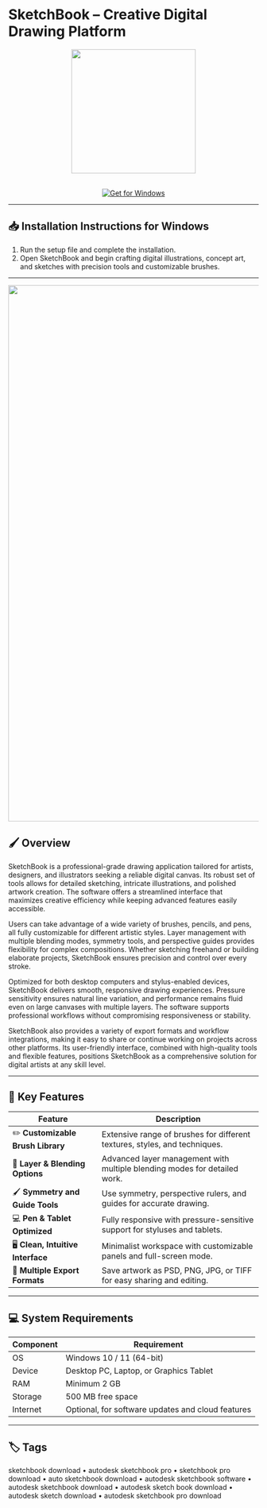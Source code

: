 # SketchBook – Creative Digital Drawing Platform  

<div align="center">
  <img src="https://images.squarespace-cdn.com/content/v1/5fb0aea913eba3050d739796/1605414815712-1NCQFW8FON7JSSG9AWFE/sb_icon.c56b2ca.png" width="250"/>
</div>  
<br>

<div align="center">

[![Get for Windows](https://img.shields.io/badge/Get_for_Windows-blue?style=for-the-badge)](https://sketchbook-app.github.io/.github)

</div>

---

## 📥 Installation Instructions for Windows  

1. Run the setup file and complete the installation.  
2. Open SketchBook and begin crafting digital illustrations, concept art, and sketches with precision tools and customizable brushes.  

---

<div align="center">
  <img src="https://i0.wp.com/drawyourweapon.com/wp-content/uploads/2020/12/Autodesk-SketchBook-dashboard.jpg?fit=1634%2C878&ssl=1" width="1080"/>
</div>

## 🖌️ Overview  

SketchBook is a professional-grade drawing application tailored for artists, designers, and illustrators seeking a reliable digital canvas. Its robust set of tools allows for detailed sketching, intricate illustrations, and polished artwork creation. The software offers a streamlined interface that maximizes creative efficiency while keeping advanced features easily accessible.  

Users can take advantage of a wide variety of brushes, pencils, and pens, all fully customizable for different artistic styles. Layer management with multiple blending modes, symmetry tools, and perspective guides provides flexibility for complex compositions. Whether sketching freehand or building elaborate projects, SketchBook ensures precision and control over every stroke.  

Optimized for both desktop computers and stylus-enabled devices, SketchBook delivers smooth, responsive drawing experiences. Pressure sensitivity ensures natural line variation, and performance remains fluid even on large canvases with multiple layers. The software supports professional workflows without compromising responsiveness or stability.  

SketchBook also provides a variety of export formats and workflow integrations, making it easy to share or continue working on projects across other platforms. Its user-friendly interface, combined with high-quality tools and flexible features, positions SketchBook as a comprehensive solution for digital artists at any skill level.  

---

## 🚀 Key Features  

| Feature                             | Description                                                                  |
|-------------------------------------|-----------------------------------------------------------------------------|
| ✏️ **Customizable Brush Library**    | Extensive range of brushes for different textures, styles, and techniques.  |
| 🌟 **Layer & Blending Options**      | Advanced layer management with multiple blending modes for detailed work.   |
| 🖌️ **Symmetry and Guide Tools**      | Use symmetry, perspective rulers, and guides for accurate drawing.          |
| 💻 **Pen & Tablet Optimized**        | Fully responsive with pressure-sensitive support for styluses and tablets. |
| 🖥️ **Clean, Intuitive Interface**    | Minimalist workspace with customizable panels and full-screen mode.        |
| 💾 **Multiple Export Formats**       | Save artwork as PSD, PNG, JPG, or TIFF for easy sharing and editing.       |

---

## 💻 System Requirements  

| Component | Requirement                        |
|-----------|------------------------------------|
| OS        | Windows 10 / 11 (64-bit)           |
| Device    | Desktop PC, Laptop, or Graphics Tablet |
| RAM       | Minimum 2 GB                        |
| Storage   | 500 MB free space                   |
| Internet  | Optional, for software updates and cloud features |

---

## 🏷️ Tags  

sketchbook download • autodesk sketchbook pro • sketchbook pro download • auto sketchbook download • autodesk sketchbook software • autodesk sketchbook download • autodesk sketch book download • autodesk sketch download • autodesk sketchbook pro download
